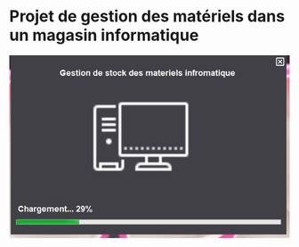 # Projet de gestion des matériels dans un magasin informatique

<img src="https://github.com/JulieIarisoa/Gestion_stock/blob/main/description/1.PNG" alt="Alt text" title="Optional title">
